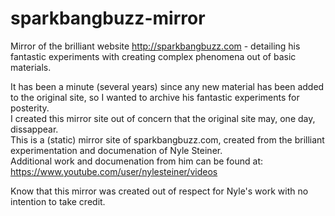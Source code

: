# sparkbangbuzz-mirror
Mirror of the brilliant website http://sparkbangbuzz.com - detailing his fantastic experiments with creating complex phenomena out of basic materials.

It has been a minute (several years) since any new material has been added to the original site, so I wanted 
to archive his fantastic experiments for posterity.  
I created this mirror site out of concern that the original site may, one day, dissappear.  
This is a (static) mirror site of sparkbangbuzz.com, created from the brilliant experimentation and documenation of Nyle Steiner.  
Additional work and documenation from him can be found at: 
https://www.youtube.com/user/nylesteiner/videos

Know that this mirror was created out of respect for Nyle's work with no intention to take credit. 
